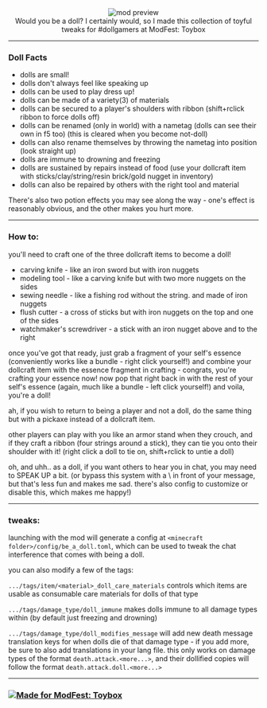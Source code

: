 <!--suppress HtmlDeprecatedTag, XmlDeprecatedElement -->
<center><img alt="mod preview" src="https://cdn.modrinth.com/data/MAd0Z2MD/images/bd6c08ac189a07ee4ce15a19e7a0983ff85a9b51.png"/></center>

<center>
Would you be a doll? I certainly would, so I made this collection of toyful tweaks for #dollgamers at ModFest: Toybox
</center>

---

### Doll Facts

- dolls are small!
- dolls don't always feel like speaking up
- dolls can be used to play dress up!
- dolls can be made of a variety(3) of materials
- dolls can be secured to a player's shoulders with ribbon (shift+rclick ribbon to force dolls off)
- dolls can be renamed (only in world) with a nametag (dolls can see their own in f5 too) (this is cleared when you become not-doll)
- dolls can also rename themselves by throwing the nametag into position (look straight up)
- dolls are immune to drowning and freezing
- dolls are sustained by repairs instead of food (use your dollcraft item with sticks/clay/string/resin brick/gold nugget in inventory)
- dolls can also be repaired by others with the right tool and material

There's also two potion effects you may see along the way - one's effect is reasonably obvious, and the other makes you hurt more.

---

### How to:

you'll need to craft one of the three dollcraft items to become a doll!
* carving knife - like an iron sword but with iron nuggets
* modeling tool - like a carving knife but with two more nuggets on the sides
* sewing needle - like a fishing rod without the string. and made of iron nuggets
* flush cutter - a cross of sticks but with iron nuggets on the top and one of the sides
* watchmaker's screwdriver - a stick with an iron nugget above and to the right

once you've got that ready, just grab a fragment of your self's essence (conveniently works like a bundle - right click yourself!)
and combine your dollcraft item with the essence fragment in crafting - congrats, you're crafting your essence now!
now pop that right back in with the rest of your self's essence (again, much like a bundle - left click yourself!)
and voila, you're a doll!

ah, if you wish to return to being a player and not a doll, do the same thing but with a pickaxe instead of a dollcraft item.

other players can play with you like an armor stand when they crouch,
and if they craft a ribbon (four strings around a stick),
they can tie you onto their shoulder with it!
(right click a doll to tie on, shift+rclick to untie a doll)

oh, and uhh.. as a doll, if you want others to hear you in chat, you may need to SPEAK UP a bit.
(or bypass this system with a \ in front of your message, but that's less fun and makes me sad.
there's also config to customize or disable this, which makes me happy!)

---

### tweaks:

launching with the mod will generate a config at `<minecraft folder>/config/be_a_doll.toml`, which can be used to tweak
the chat interference that comes with being a doll.

you can also modify a few of the tags:

`.../tags/item/<material>_doll_care_materials` controls which items are usable as consumable care materials
for dolls of that <material> type

`.../tags/damage_type/doll_immune` makes dolls immune to all damage types within (by default just freezing and drowning)

`.../tags/damage_type/doll_modifies_message` will add new death message translation keys for when dolls die
of that damage type - if you add more, be sure to also add translations in your lang file.
this only works on damage types of the format `death.attack.<more...>`, 
and their dollified copies will follow the format `death.attack.doll.<more...>`

---

### [![Made for ModFest: Toybox](https://raw.githubusercontent.com/ModFest/art/v2/badge/svg/toybox/compact.svg)](https://modfest.net/toybox)
